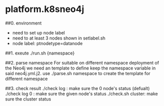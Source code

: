 # platform.k8sneo4j

##0. environment
 * need to set up node label
 * need to at least 3 nodes shown in setlabel.sh
 * node label: ptnodetype=datanode

##1. exeute
 ./run.sh {namespace}

##2. parse namespace 
For suitable on different namespace deployment of the Neo4j
we need an template to define keep the namespace variable in said neo4j.yml.j2. 
use ./parse.sh namespace 
to create the template for different namespace


##3. check result
./check log : make sure the 0 node's status (defualt)
./check log 0 : make sure the given node's status
./check.sh cluster: make sure the cluster status

